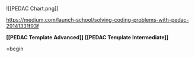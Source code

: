 ![[PEDAC Chart.png]]

https://medium.com/launch-school/solving-coding-problems-with-pedac-29141331f93f

**[[PEDAC Template Advanced]]**
**[[PEDAC Template Intermediate]]**

=begin


